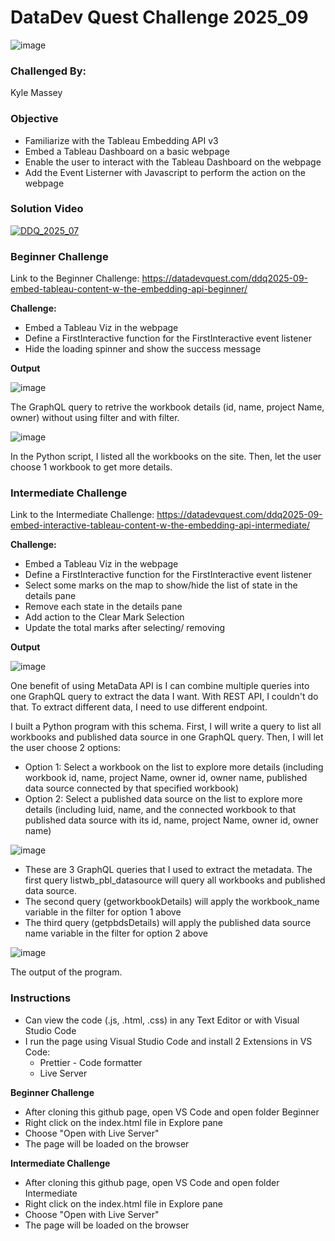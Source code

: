 # DataDev Quest Challenge 2025_09

![image](https://github.com/le-luu/DataDevQuest_2025_03/blob/main/img/logo.svg)

### Challenged By: 
Kyle Massey

### Objective
- Familiarize with the Tableau Embedding API v3 
- Embed a Tableau Dashboard on a basic webpage
- Enable the user to interact with the Tableau Dashboard on the webpage
- Add the Event Listerner with Javascript to perform the action on the webpage

### Solution Video
[![DDQ_2025_07](https://img.youtube.com/vi/DnZodzxS1HE/0.jpg)](https://www.youtube.com/watch?v=DnZodzxS1HE)

### Beginner Challenge
Link to the Beginner Challenge: https://datadevquest.com/ddq2025-09-embed-tableau-content-w-the-embedding-api-beginner/

**Challenge:**
- Embed a Tableau Viz in the webpage
- Define a FirstInteractive function for the FirstInteractive event listener
- Hide the loading spinner and show the success message

**Output**

![image](https://github.com/le-luu/DataDevQuest_2025_07/blob/main/img/beginner_graphql_query.png)

The GraphQL query to retrive the workbook details (id, name, project Name, owner) without using filter and with filter.

![image](https://github.com/le-luu/DataDevQuest_2025_07/blob/main/img/output_beginner_ddq_2025_07.png)

In the Python script, I listed all the workbooks on the site. Then, let the user choose 1 workbook to get more details.

### Intermediate Challenge
Link to the Intermediate Challenge: https://datadevquest.com/ddq2025-09-embed-interactive-tableau-content-w-the-embedding-api-intermediate/

**Challenge:**
- Embed a Tableau Viz in the webpage
- Define a FirstInteractive function for the FirstInteractive event listener
- Select some marks on the map to show/hide the list of state in the details pane
- Remove each state in the details pane
- Add action to the Clear Mark Selection
- Update the total marks after selecting/ removing

**Output**

![image](https://github.com/le-luu/DataDevQuest_2025_07/blob/main/img/Intermediate_schema.png)

One benefit of using MetaData API is I can combine multiple queries into one GraphQL query to extract the data I want. With REST API, I couldn't do that. To extract different data, I need to use different endpoint.

I built a Python program with this schema. First, I will write a query to list all workbooks and published data source in one GraphQL query. Then, I will let the user choose 2 options:
- Option 1: Select a workbook on the list to explore more details (including workbook id, name, project Name, owner id, owner name, published data source connected by that specified workbook)
- Option 2: Select a published data source on the list to explore more details (including luid, name, and the connected workbook to that published data source with its id, name, project Name, owner id, owner name)

![image](https://github.com/le-luu/DataDevQuest_2025_07/blob/main/img/intermediate_graphql_query.png)

- These are 3 GraphQL queries that I used to extract the metadata. The first query listwb_pbl_datasource will query all workbooks and published data source.
- The second query (getworkbookDetails) will apply the workbook_name variable in the filter for option 1 above
- The third query (getpbdsDetails) will apply the published data source name variable in the filter for option 2 above

![image](https://github.com/le-luu/DataDevQuest_2025_07/blob/main/img/output_intermediate_ddq_2025_07.png)

The output of the program.

### Instructions

- Can view the code (.js, .html, .css) in any Text Editor or with Visual Studio Code
- I run the page using Visual Studio Code and install 2 Extensions in VS Code:
  - Prettier - Code formatter
  - Live Server

**Beginner Challenge**

- After cloning this github page, open VS Code and open folder Beginner
- Right click on the index.html file in Explore pane
- Choose "Open with Live Server"
- The page will be loaded on the browser
  
**Intermediate Challenge**

- After cloning this github page, open VS Code and open folder Intermediate
- Right click on the index.html file in Explore pane
- Choose "Open with Live Server"
- The page will be loaded on the browser
